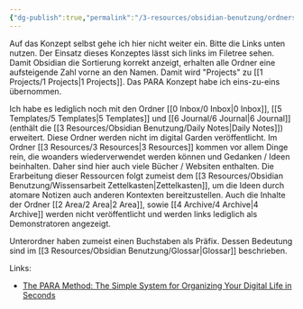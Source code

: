 ```yaml
---
{"dg-publish":true,"permalink":"/3-resources/obsidian-benutzung/ordnerstruktur-para/","noteIcon":"","created":"2024-04-14T12:10:56.790+02:00","updated":"2024-04-18T14:06:29.785+02:00"}
---
```



Auf das Konzept selbst gehe ich hier nicht weiter ein. Bitte die Links unten nutzen. Der Einsatz dieses Konzeptes lässt sich links im Filetree sehen. Damit Obsidian die Sortierung korrekt anzeigt, erhalten alle Ordner eine aufsteigende Zahl vorne an den Namen. Damit wird "Projects" zu [[1 Projects/1 Projects\|1 Projects]]. Das PARA Konzept habe ich eins-zu-eins übernommen.

Ich habe es lediglich noch mit den Ordner [[0 Inbox/0 Inbox\|0 Inbox]], [[5 Templates/5 Templates\|5 Templates]] und [[6 Journal/6 Journal\|6 Journal]] (enthält die [[3 Resources/Obsidian Benutzung/Daily Notes\|Daily Notes]]) erweitert. Diese Ordner werden nicht im digital Garden veröffentlicht.
Im Ordner [[3 Resources/3 Resources\|3 Resources]] kommen vor allem Dinge rein, die woanders wiederverwendet werden können und Gedanken / Ideen beinhalten. Daher sind hier auch viele Bücher / Websiten enthalten. Die Erarbeitung dieser Ressourcen folgt zumeist dem [[3 Resources/Obsidian Benutzung/Wissensarbeit Zettelkasten\|Zettelkasten]], um die Ideen durch atomare Notizen auch anderen Kontexten bereitzustellen. Auch die Inhalte der Ordner [[2 Area/2 Area\|2 Area]], sowie [[4 Archive/4 Archive\|4 Archive]] werden nicht veröffentlicht und werden links lediglich als Demonstratoren angezeigt.

Unterordner haben zumeist einen Buchstaben als Präfix. Dessen Bedeutung sind im [[3 Resources/Obsidian Benutzung/Glossar\|Glossar]] beschrieben.

Links:
- [The PARA Method: The Simple System for Organizing Your Digital Life in Seconds](https://fortelabs.com/blog/para/)
